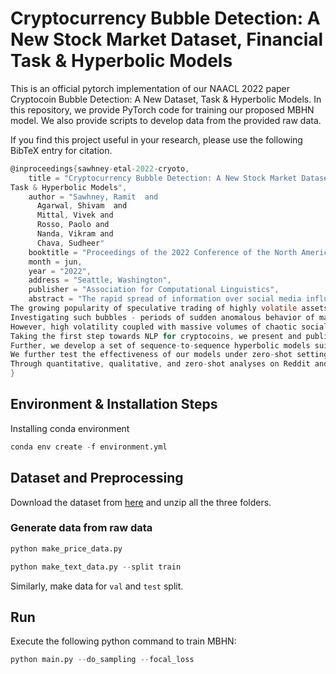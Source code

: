 # Cryptocurrency Bubble Detection: A New Stock Market Dataset, Financial Task & Hyperbolic Models

This is an official pytorch implementation of our NAACL 2022 paper Cryptocoin Bubble Detection: A New Dataset, Task & Hyperbolic Models. In this repository, we provide PyTorch code for training our proposed MBHN model. We also provide scripts to develop data from the provided raw data. 

If you find this project useful in your research, please use the following BibTeX entry for citation.

```c
@inproceedings{sawhney-etal-2022-cryoto,
    title = "Cryptocurrency Bubble Detection: A New Stock Market Dataset, Financial
Task & Hyperbolic Models",
    author = "Sawhney, Ramit  and
      Agarwal, Shivam  and
      Mittal, Vivek and
      Rosso, Paolo and
      Nanda, Vikram and
      Chava, Sudheer"
    booktitle = "Proceedings of the 2022 Conference of the North American Chapter of the Association for Computational Linguistics: Human Language Technologies",
    month = jun,
    year = "2022",
    address = "Seattle, Washington",
    publisher = "Association for Computational Linguistics",
    abstract = "The rapid spread of information over social media influences quantitative trading and investments. 
The growing popularity of speculative trading of highly volatile assets such as cryptocurrencies and meme stocks presents a fresh challenge in the financial realm. 
Investigating such bubbles - periods of sudden anomalous behavior of markets are critical in better understanding investor behavior and market dynamics.
However, high volatility coupled with massive volumes of chaotic social media texts, especially for underexplored assets like cryptocoins pose a challenge to existing methods. 
Taking the first step towards NLP for cryptocoins, we present and publicly release CryptoBubbles, a novel multi-span identification task for bubble detection, and a dataset of more than 400 cryptocoins from 9 exchanges over five years spanning over two million tweets.
Further, we develop a set of sequence-to-sequence hyperbolic models suited to this multi-span identification task based on the power-law dynamics of cryptocurrencies and user behavior on social media.
We further test the effectiveness of our models under zero-shot settings on a test set of Reddit posts pertaining to 29 ``meme stocks'', which see an increase in trade volume due to social media hype. 
Through quantitative, qualitative, and zero-shot analyses on Reddit and Twitter spanning cryptocoins and meme-stocks, we show the practical applicability of CryptoBubbles and hyperbolic models.",
}
```

## Environment & Installation Steps
Installing conda environment

```python
conda env create -f environment.yml
```

## Dataset and Preprocessing 

Download the dataset from [here](https://zenodo.org/record/6556673#.Yq4UIOxBy3I) and unzip all the three folders.

### Generate data from raw data

```python
python make_price_data.py
```

```python
python make_text_data.py --split train
```
Similarly, make data for `val` and `test` split.

## Run

Execute the following python command to train MBHN: 
```python
python main.py --do_sampling --focal_loss
```

